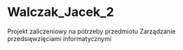 # Walczak_Jacek_2
Projekt zaliczeniowy na potrzeby przedmiotu Zarządzanie przedsięwzięciami informatycznymi
